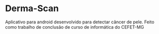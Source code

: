 # Derma-Scan
Aplicativo para android desenvolvido para detectar câncer de pele. Feito como trabalho de conclusão de curso de informática do CEFET-MG
